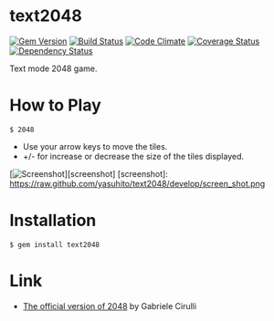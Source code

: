 text2048
========
[![Gem Version](http://img.shields.io/gem/v/text2048.svg)][gem]
[![Build Status](http://img.shields.io/travis/yasuhito/text2048/develop.svg)][travis]
[![Code Climate](http://img.shields.io/codeclimate/github/yasuhito/text2048.svg)][codeclimate]
[![Coverage Status](http://img.shields.io/coveralls/yasuhito/text2048/develop.svg)][coveralls]
[![Dependency Status](http://img.shields.io/gemnasium/yasuhito/text2048.svg)][gemnasium]

Text mode 2048 game.

[gem]: https://rubygems.org/gems/text2048
[travis]: http://travis-ci.org/yasuhito/text2048
[codeclimate]: https://codeclimate.com/github/yasuhito/text2048
[coveralls]: https://coveralls.io/r/yasuhito/text2048?branch=develop
[gemnasium]: https://gemnasium.com/yasuhito/text2048

How to Play
===========

```
$ 2048
```

- Use your arrow keys to move the tiles.
- +/- for increase or decrease the size of the tiles displayed.

[![Screenshot](https://raw.github.com/yasuhito/text2048/develop/screen_shot.png)][screenshot]
[screenshot]: https://raw.github.com/yasuhito/text2048/develop/screen_shot.png

Installation
============

```
$ gem install text2048
```

Link
====

 * [The official version of 2048](http://gabrielecirulli.github.io/2048/) by Gabriele Cirulli
